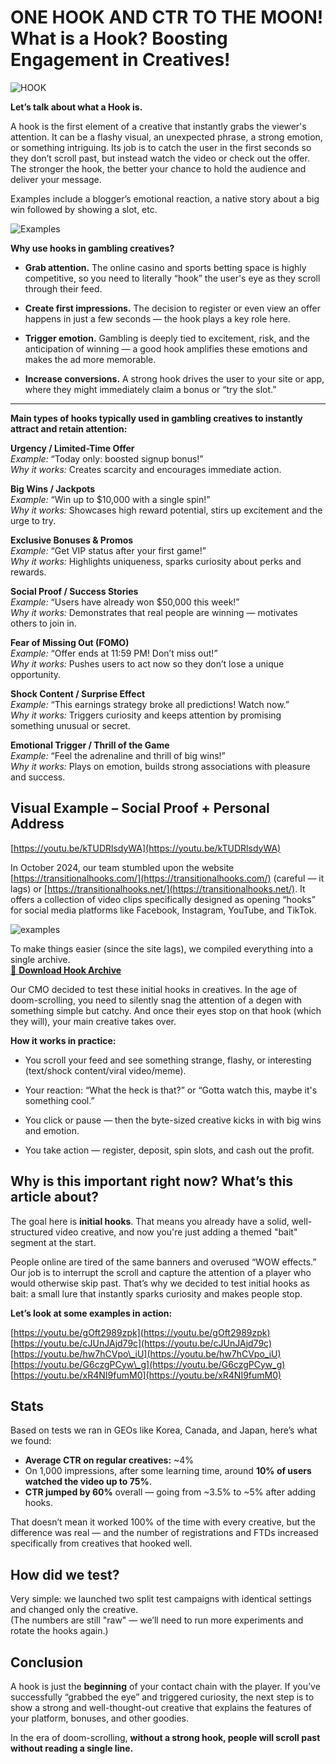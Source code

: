 # ONE HOOK AND CTR TO THE MOON\! What is a Hook? Boosting Engagement in Creatives\!

![HOOK](/img/3.6/image1.webp) 

**Let’s talk about what a Hook is.**

A hook is the first element of a creative that instantly grabs the viewer's attention. It can be a flashy visual, an unexpected phrase, a strong emotion, or something intriguing. Its job is to catch the user in the first seconds so they don’t scroll past, but instead watch the video or check out the offer. The stronger the hook, the better your chance to hold the audience and deliver your message.

Examples include a blogger’s emotional reaction, a native story about a big win followed by showing a slot, etc.

![Examples](/img/3.6/image2.webp) 

**Why use hooks in gambling creatives?**

* **Grab attention.** The online casino and sports betting space is highly competitive, so you need to literally “hook” the user's eye as they scroll through their feed.

* **Create first impressions.** The decision to register or even view an offer happens in just a few seconds — the hook plays a key role here.

* **Trigger emotion.** Gambling is deeply tied to excitement, risk, and the anticipation of winning — a good hook amplifies these emotions and makes the ad more memorable.

* **Increase conversions.** A strong hook drives the user to your site or app, where they might immediately claim a bonus or “try the slot.”

---

**Main types of hooks typically used in gambling creatives to instantly attract and retain attention:**

**Urgency / Limited-Time Offer**  
 *Example:* “Today only: boosted signup bonus\!”  
 *Why it works:* Creates scarcity and encourages immediate action.

**Big Wins / Jackpots**  
 *Example:* “Win up to $10,000 with a single spin\!”  
 *Why it works:* Showcases high reward potential, stirs up excitement and the urge to try.

**Exclusive Bonuses & Promos**  
 *Example:* “Get VIP status after your first game\!”  
 *Why it works:* Highlights uniqueness, sparks curiosity about perks and rewards.

**Social Proof / Success Stories**  
 *Example:* “Users have already won $50,000 this week\!”  
 *Why it works:* Demonstrates that real people are winning — motivates others to join in.

**Fear of Missing Out (FOMO)**  
 *Example:* “Offer ends at 11:59 PM\! Don’t miss out\!”  
 *Why it works:* Pushes users to act now so they don’t lose a unique opportunity.

**Shock Content / Surprise Effect**  
 *Example:* “This earnings strategy broke all predictions\! Watch now.”  
 *Why it works:* Triggers curiosity and keeps attention by promising something unusual or secret.

**Emotional Trigger / Thrill of the Game**  
 *Example:* “Feel the adrenaline and thrill of big wins\!”  
 *Why it works:* Plays on emotion, builds strong associations with pleasure and success.

## Visual Example – Social Proof \+ Personal Address

[https://youtu.be/kTUDRlsdyWA](https://youtu.be/kTUDRlsdyWA)

In October 2024, our team stumbled upon the website [https://transitionalhooks.com/](https://transitionalhooks.com/) (careful — it lags) or [https://transitionalhooks.net/](https://transitionalhooks.net/). It offers a collection of video clips specifically designed as opening “hooks” for social media platforms like Facebook, Instagram, YouTube, and TikTok.

![examples](/img/3.6/image3.webp) 

To make things easier (since the site lags), we compiled everything into a single archive.  
 [📂 **Download Hook Archive**](https://drive.google.com/file/d/1PpSBCQVT06MyR-eHXHYFKH_nhLHyt-pw/view?usp=sharing)

Our CMO decided to test these initial hooks in creatives. In the age of doom-scrolling, you need to silently snag the attention of a degen with something simple but catchy. And once their eyes stop on that hook (which they will), your main creative takes over.

**How it works in practice:**

* You scroll your feed and see something strange, flashy, or interesting (text/shock content/viral video/meme).

* Your reaction: “What the heck is that?” or “Gotta watch this, maybe it's something cool.”

* You click or pause — then the byte-sized creative kicks in with big wins and emotion.

* You take action — register, deposit, spin slots, and cash out the profit.


## Why is this important right now? What’s this article about?

The goal here is **initial hooks**. That means you already have a solid, well-structured video creative, and now you're just adding a themed "bait" segment at the start.

People online are tired of the same banners and overused “WOW effects.” Our job is to interrupt the scroll and capture the attention of a player who would otherwise skip past. That’s why we decided to test initial hooks as bait: a small lure that instantly sparks curiosity and makes people stop.

**Let’s look at some examples in action:**

[https://youtu.be/gOft2989zpk](https://youtu.be/gOft2989zpk)  
 [https://youtu.be/cJUnJAjd79c](https://youtu.be/cJUnJAjd79c)  
 [https://youtu.be/hw7hCVpo\_iU](https://youtu.be/hw7hCVpo_iU)  
 [https://youtu.be/G6czgPCyw\_g](https://youtu.be/G6czgPCyw_g)  
 [https://youtu.be/xR4NI9fumM0](https://youtu.be/xR4NI9fumM0)

## Stats

Based on tests we ran in GEOs like Korea, Canada, and Japan, here’s what we found:

* **Average CTR on regular creatives:** \~4%  
* On 1,000 impressions, after some learning time, around **10% of users watched the video up to 75%**.  
* **CTR jumped by 60%** overall — going from \~3.5% to \~5% after adding hooks.

That doesn’t mean it worked 100% of the time with every creative, but the difference was real — and the number of registrations and FTDs increased specifically from creatives that hooked well.

## How did we test?

Very simple: we launched two split test campaigns with identical settings and changed only the creative.  
 (The numbers are still "raw" — we’ll need to run more experiments and rotate the hooks again.)

## Conclusion

A hook is just the **beginning** of your contact chain with the player. If you’ve successfully “grabbed the eye” and triggered curiosity, the next step is to show a strong and well-thought-out creative that explains the features of your platform, bonuses, and other goodies.

In the era of doom-scrolling, **without a strong hook, people will scroll past without reading a single line.**
